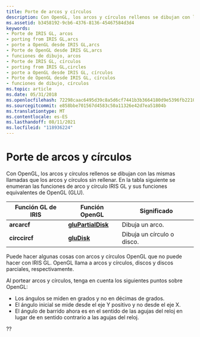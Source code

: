 ```yaml
---
title: Porte de arcos y círculos
description: Con OpenGL, los arcos y círculos rellenos se dibujan con las mismas llamadas que los arcos y círculos sin rellenar. En la tabla siguiente se enumeran las funciones de arco y círculo IRIS GL y sus funciones equivalentes de OpenGL (GLU).
ms.assetid: b3458192-9cb6-4376-8136-45467584d3d4
keywords:
- Porte de IRIS GL, arcos
- porting from IRIS GL,arcs
- porte a OpenGL desde IRIS GL,arcs
- Porte de OpenGL desde IRIS GL,arcs
- funciones de dibujo, arcos
- Porte de IRIS GL, círculos
- porting from IRIS GL,circles
- porte a OpenGL desde IRIS GL, círculos
- Porte de OpenGL desde IRIS GL, círculos
- funciones de dibujo, círculos
ms.topic: article
ms.date: 05/31/2018
ms.openlocfilehash: 72298caac6495d39c8a5d6cf7441b3b3664180d9e5396fb22106d9e138019b09
ms.sourcegitcommit: e858bbe701567d4583c50a11326e42d7ea51804b
ms.translationtype: MT
ms.contentlocale: es-ES
ms.lasthandoff: 08/11/2021
ms.locfileid: "118936224"
---
```

# <a name="porting-arcs-and-circles"></a>Porte de arcos y círculos

Con OpenGL, los arcos y círculos rellenos se dibujan con las mismas llamadas que los arcos y círculos sin rellenar. En la tabla siguiente se enumeran las funciones de arco y círculo IRIS GL y sus funciones equivalentes de OpenGL (GLU).



| Función GL de IRIS | Función OpenGL                          | Significado                 |
|------------------|------------------------------------------|-------------------------|
| **arcarcf**      | [**gluPartialDisk**](glupartialdisk.md) | Dibuja un arco.           |
| **circcircf**    | [**gluDisk**](gludisk.md)               | Dibuja un círculo o disco. |



 

Puede hacer algunas cosas con arcos y círculos OpenGL que no puede hacer con IRIS GL. OpenGL llama a arcos y círculos, discos y discos parciales, respectivamente.

Al portear arcos y círculos, tenga en cuenta los siguientes puntos sobre OpenGL:

-   Los ángulos se miden en grados y no en décimas de grados.
-   El ángulo inicial se mide desde el eje Y positivo y no desde el eje X.
-   El ángulo de barrido ahora es en el sentido de las agujas del reloj en lugar de en sentido contrario a las agujas del reloj.

??

 

 





